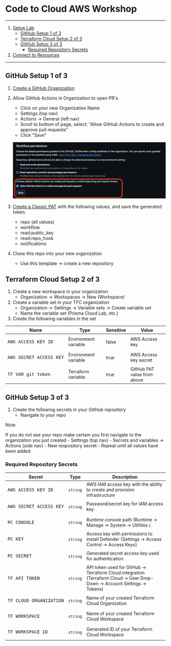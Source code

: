 # Code to Cloud AWS Workshop

---

1. [Setup Lab](/docs/Setup/README.md)
    - [GitHub Setup 1 of 3](#github-setup-1-of-3)
    - [Terraform Cloud Setup 2 of 3](#terraform-cloud-setup-2-of-3)
    - [GitHub Setup 3 of 3](#github-setup-3-of-3)
        - [Required Repository Secrets](#required-repository-secrets)
2. [Connect to Resources](/docs/Connect/README.md)

---

## GitHub Setup 1 of 3

1. [Create a GitHub Organization](https://docs.github.com/en/organizations/collaborating-with-groups-in-organizations/creating-a-new-organization-from-scratch)
2. Allow GitHub Actions in Organization to open PR's
    - Click on your new Organization Name
    - Settings (top nav)
    - Actions -> General (left nav)
    - Scroll to bottom of page, select: "Allow GitHub Actions to create and approve pull requests"
    - Click "Save"

    ![action](/images/github/action-pr.png)

3. [Create a Classic PAT](https://docs.github.com/en/authentication/keeping-your-account-and-data-secure/managing-your-personal-access-tokens#creating-a-personal-access-token-classic) with the following values, and save the generated token:
    - repo (all values)
    - workflow
    - read:public_key
    - read:repo_hook
    - notifications
4. Clone this repo into your new organization
    - Use this template -> create a new repository

## Terraform Cloud Setup 2 of 3

1. Create a new workspace in your organization
    - Organization -> Workspaces -> New (Workspace)
2. Create a variable set in your TFC organization
    - Organization -> Settings -> Variable sets -> Create variable set
    - Name the variable set (Prisma Cloud Lab, etc.)
3. Create the following variables in the set

 | Name |  Type  | Sensitive | Value |
 |------|--------|-----------|-------|
 | <pre lang="sh">AWS_ACCESS_KEY_ID</pre> | Environment variable | false | AWS Access key
 | <pre lang="sh">AWS_SECRET_ACCESS_KEY</pre> | Environment variable | true | AWS Access key secret
 | <pre lang="sh">TF_VAR_git_token</pre> | Terraform variable | true | GitHub PAT value from above

## GitHub Setup 3 of 3

1. Create the following secrets in your GitHub repository
    - Navigate to your repo
> [!NOTE]
> If you do not see your repo make certain you first navigate to the organization you just created
    - Settings (top nav)
    - Secrets and variables -> Actions (side nav)
    - New respository secret
    - Repeat until all values have been added

### Required Repository Secrets

 | Secret |  Type  | Description |
 |--------|---------|-------------|
| <pre lang="sh">AWS_ACCESS_KEY_ID</pre> | `string` | AWS IAM access key with the ability to create and provision infrastructure
| <pre lang="sh">AWS_SECRET_ACCESS_KEY</pre> | `string` | Password/secret key for IAM access key
| <pre lang="sh">PC_CONSOLE</pre> | `string` | Runtime console path (Runtime -> Manage -> System -> Utilities )
| <pre lang="sh">PC_KEY</pre> | `string` | Access key with permissions to install Defender (Settings -> Access Control -> Access Keys)
| <pre lang="sh">PC_SECRET</pre> | `string` | Generated secret access key used for authentication
| <pre lang="sh">TF_API_TOKEN</pre> | `string` | API token used for GitHub -> Terraform Cloud integration (Terraform Cloud -> User Drop-Down -> Account Settings -> Tokens)
| <pre lang="sh">TF_CLOUD_ORGANIZATION</pre> | `string` | Name of your created Terraform Cloud Organization
| <pre lang="sh">TF_WORKSPACE</pre> | `string` | Name of your created Terraform Cloud Workspace
| <pre lang="sh">TF_WORKSPACE_ID</pre> | `string` | Generated ID of your Terraform Cloud Workspace